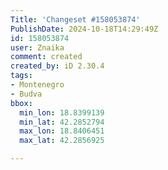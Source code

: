 ```yaml
---
Title: 'Changeset #158053874'
PublishDate: 2024-10-18T14:29:49Z
id: 158053874
user: Znaika
comment: created
created_by: iD 2.30.4
tags:
- Montenegro
- Budva
bbox:
  min_lon: 18.8399139
  min_lat: 42.2852794
  max_lon: 18.8406451
  max_lat: 42.2856925

---
```

